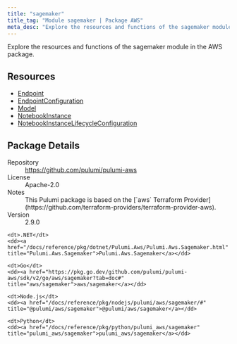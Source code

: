 ```yaml
---
title: "sagemaker"
title_tag: "Module sagemaker | Package AWS"
meta_desc: "Explore the resources and functions of the sagemaker module in the AWS package."
---
```


<!-- WARNING: this file was generated by Pulumi Docs Generator. -->
<!-- Do not edit by hand unless you're certain you know what you are doing! -->

Explore the resources and functions of the sagemaker module in the AWS package.

<h2 id="resources">Resources</h2>
<ul class="api">
    <li><a href="endpoint" title="Endpoint"><span class="symbol resource"></span>Endpoint</a></li>
    <li><a href="endpointconfiguration" title="EndpointConfiguration"><span class="symbol resource"></span>EndpointConfiguration</a></li>
    <li><a href="model" title="Model"><span class="symbol resource"></span>Model</a></li>
    <li><a href="notebookinstance" title="NotebookInstance"><span class="symbol resource"></span>NotebookInstance</a></li>
    <li><a href="notebookinstancelifecycleconfiguration" title="NotebookInstanceLifecycleConfiguration"><span class="symbol resource"></span>NotebookInstanceLifecycleConfiguration</a></li>
</ul>

<h2 id="package-details">Package Details</h2>
<dl class="package-details">
	<dt>Repository</dt>
	<dd><a href="https://github.com/pulumi/pulumi-aws">https://github.com/pulumi/pulumi-aws</a></dd>
	<dt>License</dt>
	<dd>Apache-2.0</dd>
	<dt>Notes</dt>
	<dd>This Pulumi package is based on the [`aws` Terraform Provider](https://github.com/terraform-providers/terraform-provider-aws).</dd>
	<dt>Version</dt>
	<dd>2.9.0</dd>
</dl>



<dl class="tabular">

    <dt>.NET</dt>
    <dd><a href="/docs/reference/pkg/dotnet/Pulumi.Aws/Pulumi.Aws.Sagemaker.html" title="Pulumi.Aws.Sagemaker">Pulumi.Aws.Sagemaker</a></dd>

    <dt>Go</dt>
    <dd><a href="https://pkg.go.dev/github.com/pulumi/pulumi-aws/sdk/v2/go/aws/sagemaker?tab=doc#" title="aws/sagemaker">aws/sagemaker</a></dd>

    <dt>Node.js</dt>
    <dd><a href="/docs/reference/pkg/nodejs/pulumi/aws/sagemaker/#" title="@pulumi/aws/sagemaker">@pulumi/aws/sagemaker</a></dd>

    <dt>Python</dt>
    <dd><a href="/docs/reference/pkg/python/pulumi_aws/sagemaker" title="pulumi_aws/sagemaker">pulumi_aws/sagemaker</a></dd>

</dl>


